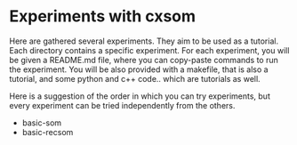 # Experiments with cxsom

Here are gathered several experiments. They aim to be used as a tutorial. Each directory contains a specific experiment. For each experiment, you will be given a README.md file, where you can copy-paste commands to run the experiment. You will be also provided with a makefile, that is also a tutorial, and some python and c++ code.. which are tutorials as well.

Here is a suggestion of the order in which you can try experiments, but every experiment can be tried independently from the others.

- basic-som
- basic-recsom
